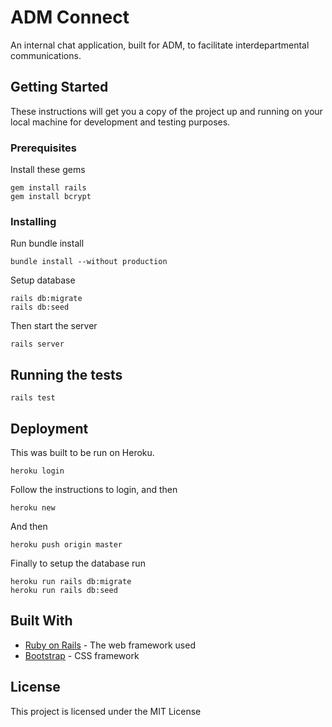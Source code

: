 # ADM Connect

An internal chat application, built for ADM, to facilitate interdepartmental communications.

## Getting Started

These instructions will get you a copy of the project up and running on your local machine for development and testing purposes.

### Prerequisites

Install these gems

```
gem install rails
gem install bcrypt
```

### Installing

Run bundle install

```
bundle install --without production
```

Setup database

```
rails db:migrate
rails db:seed
```


Then start the server

```
rails server
```


## Running the tests

```
rails test
```

## Deployment

This was built to be run on Heroku.

```
heroku login
```
Follow the instructions to login, and then

```
heroku new
```
And then

```
heroku push origin master
```
Finally to setup the database run
```
heroku run rails db:migrate
heroku run rails db:seed
```

## Built With

* [Ruby on Rails](https://rubyonrails.org/) - The web framework used
* [Bootstrap](https://getbootstrap.com/) - CSS framework


## License

This project is licensed under the MIT License